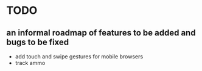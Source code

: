 # TODO
## an informal roadmap of features to be added and bugs to be fixed
* add touch and swipe gestures for mobile browsers
* track ammo
